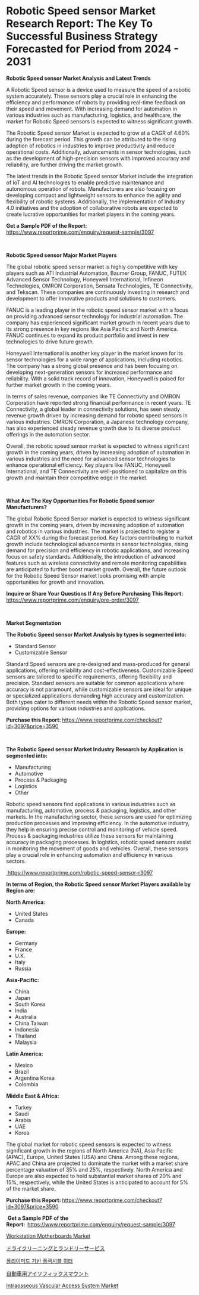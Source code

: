 <p><h1>Robotic Speed sensor Market Research Report: The Key To Successful Business Strategy Forecasted for Period from 2024 - 2031</h1></p><p><strong>Robotic Speed sensor Market Analysis and Latest Trends</strong></p>
<p><p>A Robotic Speed sensor is a device used to measure the speed of a robotic system accurately. These sensors play a crucial role in enhancing the efficiency and performance of robots by providing real-time feedback on their speed and movement. With increasing demand for automation in various industries such as manufacturing, logistics, and healthcare, the market for Robotic Speed sensors is expected to witness significant growth.</p><p>The Robotic Speed sensor Market is expected to grow at a CAGR of 4.60% during the forecast period. This growth can be attributed to the rising adoption of robotics in industries to improve productivity and reduce operational costs. Additionally, advancements in sensor technologies, such as the development of high-precision sensors with improved accuracy and reliability, are further driving the market growth.</p><p>The latest trends in the Robotic Speed sensor Market include the integration of IoT and AI technologies to enable predictive maintenance and autonomous operation of robots. Manufacturers are also focusing on developing compact and lightweight sensors to enhance the agility and flexibility of robotic systems. Additionally, the implementation of Industry 4.0 initiatives and the adoption of collaborative robots are expected to create lucrative opportunities for market players in the coming years.</p></p>
<p><strong>Get a Sample PDF of the Report:&nbsp;</strong> <a href="https://www.reportprime.com/enquiry/request-sample/3097">https://www.reportprime.com/enquiry/request-sample/3097</a></p>
<p>&nbsp;</p>
<p><strong>Robotic Speed sensor Major Market Players</strong></p>
<p><p>The global robotic speed sensor market is highly competitive with key players such as ATI Industrial Automation, Baumer Group, FANUC, FUTEK Advanced Sensor Technology, Honeywell International, Infineon Technologies, OMRON Corporation, Sensata Technologies, TE Connectivity, and Tekscan. These companies are continuously investing in research and development to offer innovative products and solutions to customers.</p><p>FANUC is a leading player in the robotic speed sensor market with a focus on providing advanced sensor technology for industrial automation. The company has experienced significant market growth in recent years due to its strong presence in key regions like Asia Pacific and North America. FANUC continues to expand its product portfolio and invest in new technologies to drive future growth.</p><p>Honeywell International is another key player in the market known for its sensor technologies for a wide range of applications, including robotics. The company has a strong global presence and has been focusing on developing next-generation sensors for increased performance and reliability. With a solid track record of innovation, Honeywell is poised for further market growth in the coming years.</p><p>In terms of sales revenue, companies like TE Connectivity and OMRON Corporation have reported strong financial performance in recent years. TE Connectivity, a global leader in connectivity solutions, has seen steady revenue growth driven by increasing demand for robotic speed sensors in various industries. OMRON Corporation, a Japanese technology company, has also experienced steady revenue growth due to its diverse product offerings in the automation sector.</p><p>Overall, the robotic speed sensor market is expected to witness significant growth in the coming years, driven by increasing adoption of automation in various industries and the need for advanced sensor technologies to enhance operational efficiency. Key players like FANUC, Honeywell International, and TE Connectivity are well-positioned to capitalize on this growth and maintain their competitive edge in the market.</p></p>
<p>&nbsp;</p>
<p><strong>What Are The Key Opportunities For Robotic Speed sensor Manufacturers?</strong></p>
<p><p>The global Robotic Speed Sensor market is expected to witness significant growth in the coming years, driven by increasing adoption of automation and robotics in various industries. The market is projected to register a CAGR of XX% during the forecast period. Key factors contributing to market growth include technological advancements in sensor technologies, rising demand for precision and efficiency in robotic applications, and increasing focus on safety standards. Additionally, the introduction of advanced features such as wireless connectivity and remote monitoring capabilities are anticipated to further boost market growth. Overall, the future outlook for the Robotic Speed Sensor market looks promising with ample opportunities for growth and innovation.</p></p>
<p><strong>Inquire or Share Your Questions If Any Before Purchasing This Report:</strong> <a href="https://www.reportprime.com/enquiry/pre-order/3097">https://www.reportprime.com/enquiry/pre-order/3097</a></p>
<p>&nbsp;</p>
<p><strong>Market Segmentation</strong></p>
<p><strong>The Robotic Speed sensor Market Analysis by types is segmented into:</strong></p>
<p><ul><li>Standard Sensor</li><li>Customizable Sensor</li></ul></p>
<p><p>Standard Speed sensors are pre-designed and mass-produced for general applications, offering reliability and cost-effectiveness. Customizable Speed sensors are tailored to specific requirements, offering flexibility and precision. Standard sensors are suitable for common applications where accuracy is not paramount, while customizable sensors are ideal for unique or specialized applications demanding high accuracy and customization. Both types cater to different needs within the Robotic Speed sensor market, providing options for various industries and applications.</p></p>
<p><strong>Purchase this Report:&nbsp;</strong><a href="https://www.reportprime.com/checkout?id=3097&price=3590">https://www.reportprime.com/checkout?id=3097&price=3590</a></p>
<p>&nbsp;</p>
<p><strong>The Robotic Speed sensor Market Industry Research by Application is segmented into:</strong></p>
<p><ul><li>Manufacturing</li><li>Automotive</li><li>Process & Packaging</li><li>Logistics</li><li>Other</li></ul></p>
<p><p>Robotic speed sensors find applications in various industries such as manufacturing, automotive, process & packaging, logistics, and other markets. In the manufacturing sector, these sensors are used for optimizing production processes and improving efficiency. In the automotive industry, they help in ensuring precise control and monitoring of vehicle speed. Process & packaging industries utilize these sensors for maintaining accuracy in packaging processes. In logistics, robotic speed sensors assist in monitoring the movement of goods and vehicles. Overall, these sensors play a crucial role in enhancing automation and efficiency in various sectors.</p></p>
<p><a href="https://www.reportprime.com/robotic-speed-sensor-r3097">&nbsp;https://www.reportprime.com/robotic-speed-sensor-r3097</a></p>
<p><strong>In terms of Region, the Robotic Speed sensor Market Players available by Region are:</strong></p>
<p>
    <p> <strong> North America: </strong>
        <ul>
            <li>United States</li>
            <li>Canada</li>
        </ul>
        </p> 
    <p> <strong> Europe: </strong>
        <ul>
            <li>Germany</li>
            <li>France</li>
            <li>U.K.</li>
            <li>Italy</li>
            <li>Russia</li>
        </ul>
        </p> 
    <p> <strong> Asia-Pacific: </strong>
        <ul>
            <li>China</li>
            <li>Japan</li>
            <li>South Korea</li>
            <li>India</li>
            <li>Australia</li>
            <li>China Taiwan</li>
            <li>Indonesia</li>
            <li>Thailand</li>
            <li>Malaysia</li>
        </ul>
        </p> 
    <p> <strong> Latin America: </strong>
        <ul>
            <li>Mexico</li>
            <li>Brazil</li>
            <li>Argentina Korea</li>
            <li>Colombia</li>
        </ul>
        </p> 
    <p> <strong> Middle East & Africa: </strong>
        <ul>
            <li>Turkey</li>
            <li>Saudi</li>
            <li>Arabia</li>
            <li>UAE</li>
            <li>Korea</li>
        </ul>
    </p>
    </p>
<p><p>The global market for robotic speed sensors is expected to witness significant growth in the regions of North America (NA), Asia Pacific (APAC), Europe, United States (USA) and China. Among these regions, APAC and China are projected to dominate the market with a market share percentage valuation of 35% and 25%, respectively. North America and Europe are also expected to hold substantial market shares of 20% and 15%, respectively, while the United States is anticipated to account for 5% of the market share.</p></p>
<p><strong>Purchase this Report: </strong><a href="https://www.reportprime.com/checkout?id=3097&price=3590">https://www.reportprime.com/checkout?id=3097&price=3590</a></p>
<p>&nbsp;<strong>Get a Sample PDF of the Report:&nbsp;&nbsp;</strong><a href="https://www.reportprime.com/enquiry/request-sample/3097">https://www.reportprime.com/enquiry/request-sample/3097</a></p>
<p><strong></strong></p>
<p><p><a href="https://github.com/Angelnienowdseej3e45z3p8c/Market-Research-Report-List-3/blob/main/workstation-motherboards-market.md">Workstation Motherboards Market</a></p><p><a href="https://github.com/LeoraEber/Market-Research-Report-List-2/blob/main/726808483192.md">ドライクリーニングとランドリーサービス</a></p><p><a href="https://github.com/muchswr/Market-Research-Report-List-2/blob/main/5637405103280.md">폴리이미드 기반 플렉시블 히터</a></p><p><a href="https://github.com/tubbs463/Market-Research-Report-List-2/blob/main/400913483191.md">自動車用アイソフィックスマウント</a></p><p><a href="https://medium.com/@thadnader_5170/intraosseous-vascular-access-system-market-size-share-analysis-growth-trends-forecasts-2024-830cb882000b">Intraosseous Vascular Access System Market</a></p></p>